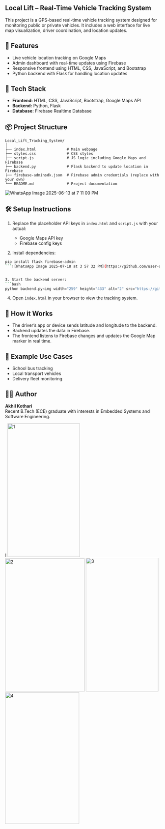 ## Local Lift – Real-Time Vehicle Tracking System

This project is a GPS-based real-time vehicle tracking system designed for monitoring public or private vehicles. It includes a web interface for live map visualization, driver coordination, and location updates.

## 🔧 Features

- Live vehicle location tracking on Google Maps
- Admin dashboard with real-time updates using Firebase
- Responsive frontend using HTML, CSS, JavaScript, and Bootstrap
- Python backend with Flask for handling location updates

## 🚀 Tech Stack

- **Frontend:** HTML, CSS, JavaScript, Bootstrap, Google Maps API
- **Backend:** Python, Flask
- **Database:** Firebase Realtime Database

## 📦 Project Structure

```
Local_Lift_Tracking_System/
│
├── index.html              # Main webpage
├── styles.css              # CSS styles
├── script.js               # JS logic including Google Maps and Firebase
├── backend.py              # Flask backend to update location in Firebase
├── firebase-adminsdk.json  # Firebase admin credentials (replace with your own)
└── README.md               # Project documentation
```

![WhatsApp Image 2025-06-13 at 7 11 00 PM](https://github.com/user-attachments/assets/833e00b5-5ae3-4ce0-b84a-ba167ad97b6d)


## 🛠️ Setup Instructions

1. Replace the placeholder API keys in `index.html` and `script.js` with your actual:
   - Google Maps API key
   - Firebase config keys

2. Install dependencies:
```bash
pip install flask firebase-admin
```![WhatsApp Image 2025-07-18 at 3 57 32 PM](https://github.com/user-attachments/assets/aaa64efb-b6f5-480d-abd3-b78159a36e07)


3. Start the backend server:
```bash
python backend.py<img width="259" height="433" alt="2" src="https://github.com/user-attachments/assets/b51d0d7a-1199-4f4c-9b64-2b3c5f71615c" />

```

4. Open `index.html` in your browser to view the tracking system.

## 🧠 How it Works

- The driver’s app or device sends latitude and longitude to the backend.
- Backend updates the data in Firebase.
- The frontend listens to Firebase changes and updates the Google Map marker in real time.

## 📍 Example Use Cases

- School bus tracking
- Local transport vehicles
- Delivery fleet monitoring

## 👨‍💻 Author

**Akhil Kothari**  
Recent B.Tech (ECE) graduate with interests in Embedded Systems and Software Engineering.


!
<img width="235" height="435" alt="1" src="https://github.com/user-attachments/assets/a4f309a2-b5fd-408f-85be-312146189534" />
<img width="259" height="433" alt="2" src="https://github.com/user-attachments/assets/df5bd301-6eae-4ac3-bcbd-2ebd4dd29f92" />
<img width="236" height="435" alt="3" src="https://github.com/user-attachments/assets/a01b8442-0eee-466a-91b4-626560a222ef" />
<img width="241" height="428" alt="4" src="https://github.com/user-attachments/assets/21bf1b8a-5c45-4c41-a247-893d04d95aa3" />
